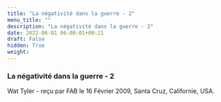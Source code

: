```yaml
---
title: "La négativité dans la guerre - 2"
menu_title: ""
description: "La négativité dans la guerre - 2"
date: 2022-06-01 06:00:01+00:21
draft: False
hidden: True
weight:
---
```

### La négativité dans la guerre - 2

Wat Tyler - reçu par FAB le 16 Février 2009, Santa Cruz, Californie, USA.



